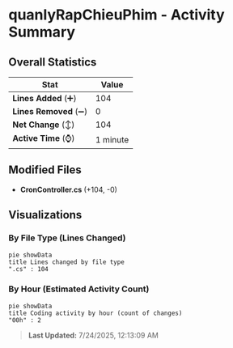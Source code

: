 # quanlyRapChieuPhim - Activity Summary 

## Overall Statistics

| Stat                   | Value                                                             |
| ---------------------- | ----------------------------------------------------------------- |
| **Lines Added** (➕)   | 104                                          |
| **Lines Removed** (➖) | 0                                        |
| **Net Change** (↕)    | 104                |
| **Active Time** (⌚)   | 1 minute |


## Modified Files
- **CronController.cs** (+104, -0)

## Visualizations

### By File Type (Lines Changed)

```mermaid
pie showData
title Lines changed by file type
".cs" : 104
```

### By Hour (Estimated Activity Count)

```mermaid
pie showData
title Coding activity by hour (count of changes)
"00h" : 2
```


> **Last Updated:** 7/24/2025, 12:13:09 AM